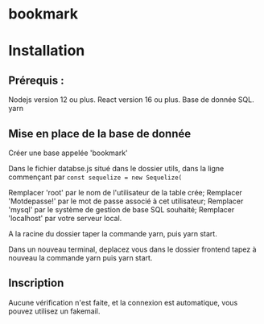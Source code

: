 # bookmark

# Installation
## Prérequis : 

Nodejs version 12 ou plus.
React version 16 ou plus.
Base de donnée SQL.
yarn

## Mise en place de la base de donnée

Créer une base appelée 'bookmark'

Dans le fichier databse.js situé dans le dossier utils, dans la ligne commençant par `const sequelize = new Sequelize(`

Remplacer 'root' par le nom de l'utilisateur de la table crée;
Remplacer 'Motdepasse!' par le mot de passe associé à cet utilisateur;
Remplacer 'mysql' par le système de gestion de base SQL souhaité;
Remplacer 'localhost' par votre serveur local.

A la racine du dossier taper la commande yarn, puis yarn start.

Dans un nouveau terminal, deplacez vous dans le dossier frontend tapez à nouveau la commande yarn puis yarn start.

## Inscription 

Aucune vérification n'est faite, et la connexion est automatique, vous pouvez utilisez un fakemail.